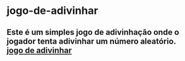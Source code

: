 # jogo-de-adivinhar
 Este é um simples jogo de adivinhação onde o jogador tenta adivinhar um número aleatório. [jogo de adivinhar](https://allan516.github.io/jogo-de-adivinhar/)
 ---
